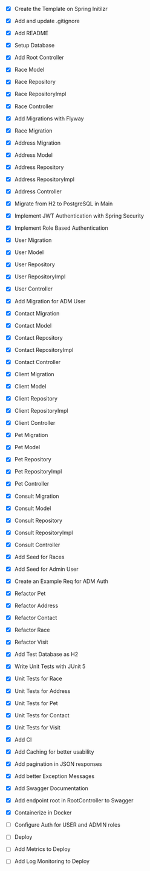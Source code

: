 - [x] Create the Template on Spring Initilzr
- [x] Add and update .gitignore
- [x] Add README
- [x] Setup Database
- [x] Add Root Controller
- [x] Race Model
- [x] Race Repository
- [x] Race RepositoryImpl
- [x] Race Controller
- [x] Add Migrations with Flyway
- [x] Race Migration
- [x] Address Migration
- [x] Address Model
- [x] Address Repository
- [x] Address RepositoryImpl
- [x] Address Controller
- [x] Migrate from H2 to PostgreSQL in Main
- [x] Implement JWT Authentication with Spring Security
- [x] Implement Role Based Authentication
- [x] User Migration
- [x] User Model
- [x] User Repository
- [x] User RepositoryImpl
- [x] User Controller
- [x] Add Migration for ADM User 
- [x] Contact Migration
- [x] Contact Model
- [x] Contact Repository
- [x] Contact RepositoryImpl
- [x] Contact Controller
- [x] Client Migration
- [x] Client Model
- [x] Client Repository
- [x] Client RepositoryImpl
- [x] Client Controller
- [x] Pet Migration
- [x] Pet Model
- [x] Pet Repository
- [x] Pet RepositoryImpl
- [x] Pet Controller
- [x] Consult Migration
- [x] Consult Model
- [x] Consult Repository
- [x] Consult RepositoryImpl
- [x] Consult Controller
- [x] Add Seed for Races
- [x] Add Seed for Admin User
- [x] Create an Example Req for ADM Auth
- [x] Refactor Pet
- [x] Refactor Address
- [x] Refactor Contact
- [x] Refactor Race
- [x] Refactor Visit
- [x] Add Test Database as H2
- [x] Write Unit Tests with JUnit 5
- [x] Unit Tests for Race
- [x] Unit Tests for Address
- [x] Unit Tests for Pet
- [x] Unit Tests for Contact
- [x] Unit Tests for Visit
- [x] Add CI
- [x] Add Caching for better usability
- [x] Add pagination in JSON responses
- [x] Add better Exception Messages
- [x] Add Swagger Documentation
- [x] Add endpoint root in RootController to Swagger
- [x] Containerize in Docker
- [ ] Configure Auth for USER and ADMIN roles
- [ ] Deploy
- [ ] Add Metrics to Deploy
- [ ] Add Log Monitoring to Deploy



